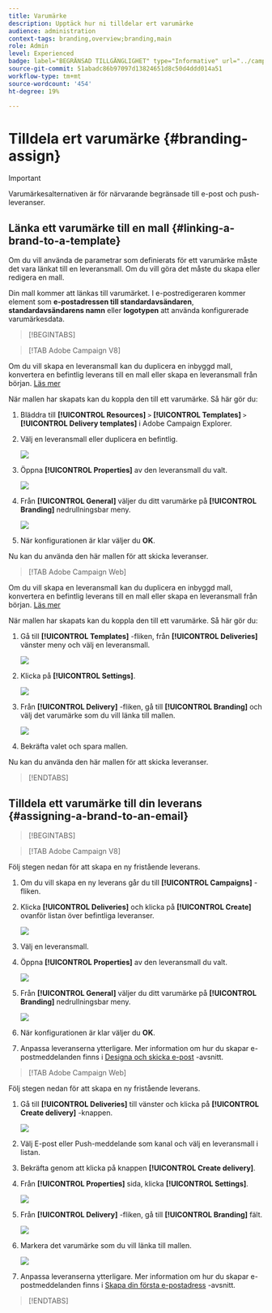 ```yaml
---
title: Varumärke
description: Upptäck hur ni tilldelar ert varumärke
audience: administration
context-tags: branding,overview;branding,main
role: Admin
level: Experienced
badge: label="BEGRÄNSAD TILLGÄNGLIGHET" type="Informative" url="../campaign-standard-migration-home.md" tooltip="Begränsat till användare som migrerats till Campaign Standarden"
source-git-commit: 51abadc86b97097d13824651d8c50d4ddd014a51
workflow-type: tm+mt
source-wordcount: '454'
ht-degree: 19%

---
```


# Tilldela ert varumärke {#branding-assign}

>[!IMPORTANT]
>
>Varumärkesalternativen är för närvarande begränsade till e-post och push-leveranser.

## Länka ett varumärke till en mall {#linking-a-brand-to-a-template}

Om du vill använda de parametrar som definierats för ett varumärke måste det vara länkat till en leveransmall. Om du vill göra det måste du skapa eller redigera en mall.

Din mall kommer att länkas till varumärket. I e-postredigeraren kommer element som **e-postadressen till standardavsändaren**, **standardavsändarens namn** eller **logotypen** att använda konfigurerade varumärkesdata.

>[!BEGINTABS]

>[!TAB Adobe Campaign V8]

Om du vill skapa en leveransmall kan du duplicera en inbyggd mall, konvertera en befintlig leverans till en mall eller skapa en leveransmall från början. [Läs mer](https://experienceleague.adobe.com/en/docs/campaign/campaign-v8/send/create-templates)

När mallen har skapats kan du koppla den till ett varumärke. Så här gör du:

1. Bläddra till **[!UICONTROL Resources]** `>` **[!UICONTROL Templates]** `>` **[!UICONTROL Delivery templates]** i Adobe Campaign Explorer.

1. Välj en leveransmall eller duplicera en befintlig.

   ![](assets/branding_assign_V8_1.png)

1. Öppna **[!UICONTROL Properties]** av den leveransmall du valt.

   ![](assets/branding_assign_V8_2.png)

1. Från **[!UICONTROL General]** väljer du ditt varumärke på **[!UICONTROL Branding]** nedrullningsbar meny.

   ![](assets/branding_assign_V8_3.png)

1. När konfigurationen är klar väljer du **OK**.

Nu kan du använda den här mallen för att skicka leveranser.

>[!TAB Adobe Campaign Web]

Om du vill skapa en leveransmall kan du duplicera en inbyggd mall, konvertera en befintlig leverans till en mall eller skapa en leveransmall från början. [Läs mer](https://experienceleague.adobe.com/en/docs/campaign-web/v8/msg/delivery-template)

När mallen har skapats kan du koppla den till ett varumärke. Så här gör du:

1. Gå till **[!UICONTROL Templates]** -fliken, från **[!UICONTROL Deliveries]** vänster meny och välj en leveransmall.

   ![](assets/branding_assign_web_1.png)

1. Klicka på **[!UICONTROL Settings]**.

   ![](assets/branding_assign_web_2.png)

1. Från **[!UICONTROL Delivery]** -fliken, gå till **[!UICONTROL Branding]** och välj det varumärke som du vill länka till mallen.

   ![](assets/branding_assign_web_3.png)

1. Bekräfta valet och spara mallen.

Nu kan du använda den här mallen för att skicka leveranser.

>[!ENDTABS]

## Tilldela ett varumärke till din leverans {#assigning-a-brand-to-an-email}

>[!BEGINTABS]

>[!TAB Adobe Campaign V8]

Följ stegen nedan för att skapa en ny fristående leverans.

1. Om du vill skapa en ny leverans går du till **[!UICONTROL Campaigns]** -fliken.

1. Klicka **[!UICONTROL Deliveries]** och klicka på **[!UICONTROL Create]** ovanför listan över befintliga leveranser.

   ![](assets/branding_assign_V8_4.png)

1. Välj en leveransmall.

1. Öppna **[!UICONTROL Properties]** av den leveransmall du valt.

   ![](assets/branding_assign_V8_5.png)

1. Från **[!UICONTROL General]** väljer du ditt varumärke på **[!UICONTROL Branding]** nedrullningsbar meny.

   ![](assets/branding_assign_V8_6.png)

1. När konfigurationen är klar väljer du **OK**.

1. Anpassa leveranserna ytterligare. Mer information om hur du skapar e-postmeddelanden finns i [Designa och skicka e-post](https://experienceleague.adobe.com/en/docs/campaign-web/v8/msg/email/create-email) -avsnitt.

>[!TAB Adobe Campaign Web]

Följ stegen nedan för att skapa en ny fristående leverans.

1. Gå till **[!UICONTROL Deliveries]** till vänster och klicka på **[!UICONTROL Create delivery]** -knappen.

   ![](assets/branding_assign_web_4.png)

1. Välj E-post eller Push-meddelande som kanal och välj en leveransmall i listan.

1. Bekräfta genom att klicka på knappen **[!UICONTROL Create delivery]**.

1. Från **[!UICONTROL Properties]** sida, klicka **[!UICONTROL Settings]**.

   ![](assets/branding_assign_web_5.png)

1. Från **[!UICONTROL Delivery]** -fliken, gå till **[!UICONTROL Branding]** fält.

   ![](assets/branding_assign_web_6.png)

1. Markera det varumärke som du vill länka till mallen.

   ![](assets/branding_assign_web_7.png)

1. Anpassa leveranserna ytterligare. Mer information om hur du skapar e-postmeddelanden finns i [Skapa din första e-postadress](https://experienceleague.adobe.com/en/docs/campaign-web/v8/msg/email/create-email) -avsnitt.

>[!ENDTABS]
